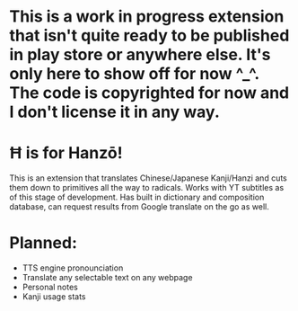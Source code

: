# This is a work in progress extension that isn't quite ready to be published in play store or anywhere else. It's only here to show off for now ^_^. The code is copyrighted for now and I don't license it in any way.

# Ħ is for Hanzō!
This is an extension that translates Chinese/Japanese Kanji/Hanzi and cuts them down to primitives all the way to radicals. Works with YT subtitles as of this stage of development. Has built in dictionary and composition database, can request results from Google translate on the go as well.

# Planned:
- TTS engine pronounciation
- Translate any selectable text on any webpage
- Personal notes
- Kanji usage stats
